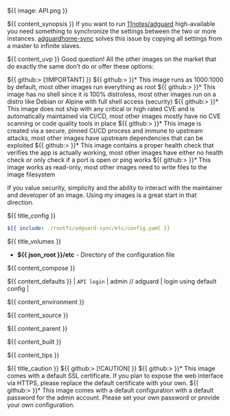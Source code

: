 ${{ image: API.png }}

${{ content_synopsis }} If you want to run [11notes/adguard](https://github.com/11notes/docker-adguard) high-available you need something to synchronize the settings between the two or more instances. [adguardhome-sync](https://github.com/bakito/adguardhome-sync) solves this issue by copying all settings from a master to infinite slaves.

${{ content_uvp }} Good question! All the other images on the market that do exactly the same don’t do or offer these options:

${{ github:> [!IMPORTANT] }}
${{ github:> }}* This image runs as 1000:1000 by default, most other images run everything as root
${{ github:> }}* This image has no shell since it is 100% distroless, most other images run on a distro like Debian or Alpine with full shell access (security)
${{ github:> }}* This image does not ship with any critical or high rated CVE and is automatically maintained via CI/CD, most other images mostly have no CVE scanning or code quality tools in place
${{ github:> }}* This image is created via a secure, pinned CI/CD process and immune to upstream attacks, most other images have upstream dependencies that can be exploited
${{ github:> }}* This image contains a proper health check that verifies the app is actually working, most other images have either no health check or only check if a port is open or ping works
${{ github:> }}* This image works as read-only, most other images need to write files to the image filesystem

If you value security, simplicity and the ability to interact with the maintainer and developer of an image. Using my images is a great start in that direction.

${{ title_config }}
```yaml
${{ include: ./rootfs/adguard-sync/etc/config.yaml }}
```

${{ title_volumes }}
* **${{ json_root }}/etc** - Directory of the configuration file

${{ content_compose }}

${{ content_defaults }}
| `API login` | admin // adguard | login using default config |

${{ content_environment }}

${{ content_source }}

${{ content_parent }}

${{ content_built }}

${{ content_tips }}

${{ title_caution }}
${{ github:> [!CAUTION] }}
${{ github:> }}* This image comes with a default SSL certificate. If you plan to expose the web interface via HTTPS, please replace the default certificate with your own.
${{ github:> }}* This image comes with a default configuration with a default password for the admin account. Please set your own password or provide your own configuration.